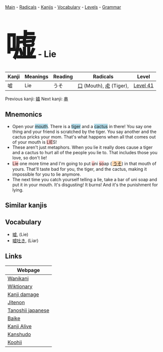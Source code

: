 <style> bigfont {font-size: 100px}</style>
[Main](../index.md) -
[Radicals](../radicals.md) -
[Kanjis](../kanjis.md) -
[Vocabulary](../vocabulary.md) -
[Levels](../levels.md) -
[Grammar](../grammar.md)
# <bigfont> 嘘</bigfont> - Lie 

| Kanji | Meanings | Reading | Radicals | Level |
| --- | --- | --- | --- | --- |
| 嘘 | Lie | うそ | [口](../radicals/口.md) (Mouth), [虍](../radicals/虍.md) (Tiger),  | [Level 41](../levels/wk_level41.md) |

Previous kanji: [嬉](嬉.md) Next kanji: [串](串.md) 

## Mnemonics
 * Open your <span style="background-color:#ADD8E6"> mouth</span>. There is a <span style="background-color:#ADD8E6"> tiger</span> and a <span style="background-color:#ADD8E6"> cactus</span> in there! You say one thing and your friend is scratched by the tiger. You say another and the cactus pricks your mom. That's what happens when all that comes out of your mouth is <span style="background-color:#ffcccb"> LIE</span>S!
* These aren't just metaphors. When you lie it really does cause a tiger and a cactus to hurt all of the people you lie to. That includes those you love, so don't lie!
* <span style="background-color:#ffcccb"> Lie</span> one more time and I'm going to put <span style="background-color:#ffcccb"> u</span>ni <span style="background-color:#ffcccb"> so</span>ap (<span style="background-color:#fed8b1"> [うそ](https://jisho.org/search/うそ)</span>) in that mouth of yours. That'll taste bad for you, the tiger, and the cactus, making it impossible for you to lie anymore.
* The next time you catch yourself telling a lie, take a bar of uni soap and put it in your mouth. It's disgusting! It burns! And it's the punishment for lying.


## Similar kanjis
 


## Vocabulary
 * [嘘](../vocabulary/嘘.md), (Lie)
* [嘘吐き](../vocabulary/嘘.md), (Liar)



## Links 

| Webpage |
| --- |
| [Wanikani          ](https://www.wanikani.com/kanji/嘘) |
| [Wiktionary        ](https://en.wiktionary.org/wiki/嘘) |
| [Kanji damage      ](http://www.kanjidamage.com/kanji/search?utf8=✓&q=嘘) |
| [Jitenon           ](https://jitenon.com/kanji/嘘) |
| [Tanoshii japanese ](https://www.tanoshiijapanese.com/dictionary/kanji.cfm?k=嘘) |
| [Baike             ](https://baike.baidu.com/item/嘘) |
| [Kanji Alive       ](https://app.kanjialive.com/嘘) |
| [Kanshudo          ](https://www.kanshudo.com/searchmn?q=嘘) |
| [Koohii            ](https://kanji.koohii.com/study/kanji/嘘) |
